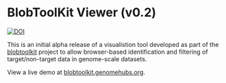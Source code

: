 # BlobToolKit Viewer (v0.2)

 [![DOI](https://zenodo.org/badge/DOI/10.5281/zenodo.1227244.svg)](https://doi.org/10.5281/zenodo.1227244)

This is an initial alpha release of a visualistion tool developed as part of
the [blobtoolkit](http://blobtoolkit.genomehubs.org) project to allow browser-based
identification and filtering of target/non-target data in genome-scale datasets.

View a live demo at [blobtoolkit.genomehubs.org](http://blobtoolkit.genomehubs.org/demo).
